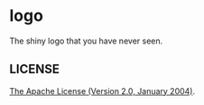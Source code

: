 # logo

The shiny logo that you have never seen.

## LICENSE

[The Apache License (Version 2.0, January 2004)](http://www.apache.org/licenses/LICENSE-2.0.html).
